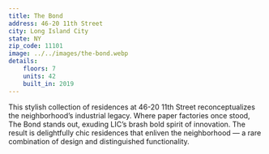 ```yaml
---
title: The Bond
address: 46-20 11th Street
city: Long Island City
state: NY
zip_code: 11101
image: ../../images/the-bond.webp
details:
    floors: 7
    units: 42
    built_in: 2019
---
```

This stylish collection of residences at 46-20 11th Street reconceptualizes the neighborhood’s industrial legacy. Where paper factories once stood, The Bond stands out, exuding LIC’s brash bold spirit of innovation. The result is delightfully chic residences that enliven the neighborhood — a rare combination of design and distinguished functionality.